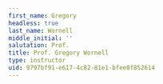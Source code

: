```yaml
---
first_name: Gregory
headless: true
last_name: Wornell
middle_initial: ''
salutation: Prof.
title: Prof. Gregory Wornell
type: instructor
uid: 9797bf91-e617-4c82-81e1-bfee0f852614
---
```

